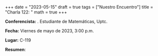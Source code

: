 +++
date  = "2023-05-15"
draft = true
tags  = ["Nuestro Encuentro"]
title = "Charla 122: "
math  = true
+++


**Conferencista:**   . Estudiante de Matemáticas, Uptc.

**Fecha:** Viernes  de mayo de 2023, 3:00 p.m.

**Lugar:** C-119

**Resumen**: 
